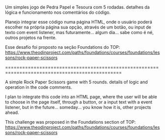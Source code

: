 Um simples jogo de Pedra Papel e Tesoura com 5 rodadas.
detalhes da lógica e funcionamento nos comentários do código.

Planejo integrar esse código numa página HTML, onde o usuário poderá escolher na 
própria página sua opção, através de um botão, ou input de texto com event listener, mas futuramente... algum dia... 
sabe como é né, outros projetos na frente.

Esse desafio foi proposto na seção Foundations do TOP:
https://www.theodinproject.com/paths/foundations/courses/foundations/lessons/rock-paper-scissors

===============================================================================================

A simple Rock Paper Scissors game with 5 rounds.
details of logic and operation in the code comments.

I plan to integrate this code into an HTML page, where the user will be able to choose
in the page itself, through a button, or a input text with a event listener, but in the future... someday...
you know how it is, other projects ahead.

This challenge was proposed in the Foundations section of TOP:
https://www.theodinproject.com/paths/foundations/courses/foundations/lessons/rock-paper-scissors
